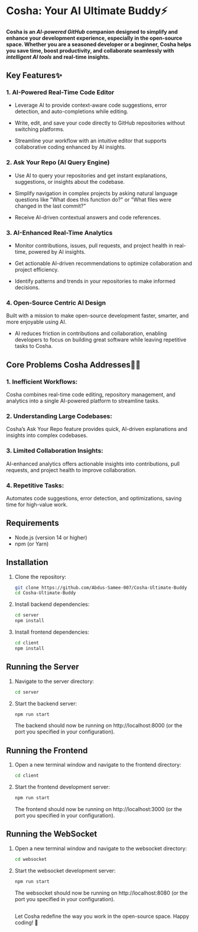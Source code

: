 # Cosha: Your AI Ultimate Buddy⚡

#### Cosha is an *AI-powered GitHub* companion designed to simplify and enhance your development experience, especially in the open-source space. Whether you are a seasoned developer or a beginner, Cosha helps you save time, boost productivity, and collaborate seamlessly with *intelligent AI tools* and real-time insights.


## Key Features✨
### 1. AI-Powered Real-Time Code Editor

* Leverage AI to provide context-aware code suggestions, error detection, and auto-completions while editing.

* Write, edit, and save your code directly to GitHub repositories without switching platforms.

* Streamline your workflow with an intuitive editor that supports collaborative coding enhanced by AI insights.

### 2. Ask Your Repo (AI Query Engine)

* Use AI to query your repositories and get instant explanations, suggestions, or insights about the codebase.

* Simplify navigation in complex projects by asking natural language questions like "What does this function do?" or "What files were changed in the last commit?"

* Receive AI-driven contextual answers and code references.

### 3. AI-Enhanced Real-Time Analytics

* Monitor contributions, issues, pull requests, and project health in real-time, powered by AI insights.

* Get actionable AI-driven recommendations to optimize collaboration and project efficiency.

* Identify patterns and trends in your repositories to make informed decisions.

### 4. Open-Source Centric AI Design

Built with a mission to make open-source development faster, smarter, and more enjoyable using AI.

* AI reduces friction in contributions and collaboration, enabling developers to focus on building great software while leaving repetitive tasks to Cosha.



## Core Problems Cosha Addresses💪🏻

### 1. Inefficient Workflows: 
Cosha combines real-time code editing, repository management, and analytics into a single AI-powered platform to streamline tasks.

### 2. Understanding Large Codebases: 
Cosha’s Ask Your Repo feature provides quick, AI-driven explanations and insights into complex codebases.

### 3. Limited Collaboration Insights: 
AI-enhanced analytics offers actionable insights into contributions, pull requests, and project health to improve collaboration.

### 4. Repetitive Tasks: 
Automates code suggestions, error detection, and optimizations, saving time for high-value work.





## Requirements

- Node.js (version 14 or higher)
- npm (or Yarn)

## Installation

1. Clone the repository:

   ```bash
   git clone https://github.com/Abdus-Samee-007/Cosha-Ultimate-Buddy
   cd Cosha-Ultimate-Buddy
   ```

2. Install backend dependencies:

   ```bash
   cd server
   npm install
   ```

3. Install frontend dependencies:

   ```bash
   cd client
   npm install
   ```

## Running the Server

1. Navigate to the server directory:

   ```bash
   cd server
   ```

2. Start the backend server:

   ```bash
   npm run start
   ```

   The backend should now be running on http://localhost:8000 (or the port you specified in your configuration).


## Running the Frontend

1. Open a new terminal window and navigate to the frontend directory:

   ```bash
   cd client
   ```

2. Start the frontend development server:

   ```bash
   npm run start
   ```

   The frontend should now be running on http://localhost:3000 (or the port you specified in your configuration).
 

## Running the WebSocket

1. Open a new terminal window and navigate to the websocket directory:

   ```bash
   cd websocket
   ```

2. Start the websocket development server:

   ```bash
   npm run start
   ```

   The websocket should now be running on http://localhost:8080 (or the port you specified in your configuration).

   ##
   Let Cosha redefine the way you work in the open-source space. Happy coding! 🚀
 
